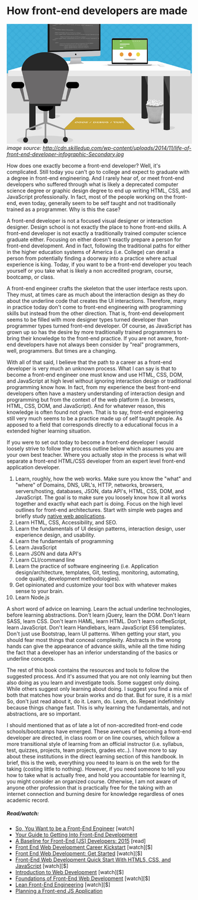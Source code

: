 # How front-end developers are made

![](../images/making-fd.png "http://cdn.skilledup.com/wp-content/uploads/2014/11/life-of-front-end-developer-infographic-Secondary.jpg")
<cite>image source: <a href="http://cdn.skilledup.com/wp-content/uploads/2014/11/life-of-front-end-developer-infographic-Secondary.jpg">http://cdn.skilledup.com/wp-content/uploads/2014/11/life-of-front-end-developer-infographic-Secondary.jpg</a></cite>

How does one exactly become a front-end developer? Well, it's complicated. Still today you can't go to college and expect to graduate with a degree in front-end engineering. And I rarely hear of, or meet front-end developers who suffered through what is likely a deprecated computer science degree or graphic design degree to end up writing HTML, CSS, and JavaScript professionally. In fact, most of the people working on the front-end, even today, generally seem to be self taught and not traditionally trained as a programmer. Why is this the case? 

A front-end developer is not a focused visual designer or interaction designer. Design school is not exactly the place to hone front-end skills. A front-end developer is not exactly a traditionally trained computer science graduate either. Focusing on either doesn't exactly prepare a person for front-end development. And in fact, following the traditional paths for either in the higher education systems of America (i.e. College) can derail a person from potentially finding a doorway into a practice where actual experience is king. Today, if you want to be a front-end developer you teach yourself or you take what is likely a non accredited program, course, bootcamp, or class.

A front-end engineer crafts the skeleton that the user interface rests upon. They must, at times care as much about the interaction design as they do about the underline code that creates the UI interactions. Therefore, many in practice today don't come to front-end engineering with programming skills but instead from the other direction. That is, front-end development seems to be filled with more designer types turned developer than programmer types turned front-end developer. Of course, as JavaScript has grown up so has the desire by more traditionally trained programmers to bring their knowledge to the front-end practice. If you are not aware, front-end developers have not always been consider by "real" programmers, well, programmers. But times are a changing.

With all of that said, I believe that the path to a career as a front-end developer is very much an unknown process. What I can say is that to become a front-end engineer one must know and use HTML, CSS, DOM, and JavaScript at high level without ignoring interaction design or traditional programming know how. In fact, from my experience the best front-end developers often have a mastery understanding of interaction design and programming but from the context of the web platform (i.e. browsers, HTML, CSS, DOM, and JavaScript). And for whatever reason, this knowledge is often found not given. That is to say, front-end engineering still very much seems to be a practice made up of self taught people. As apposed to a field that corresponds directly to a educational focus in a extended higher learning situation.

If you were to set out today to become a front-end developer I would loosely strive to follow the process outline below which assumes you are your own best teacher. Where you actually stop in the process is what will separate a front-end HTML/CSS developer from an expert level front-end application developer.

1. Learn, roughly, how the web works. Make sure you know the "what" and "where" of Domains, DNS, URL's, HTTP, networks, browsers, servers/hosting, databases, JSON, data API's, HTML, CSS, DOM, and JavaScript. The goal is to make sure you loosely know how it all works together and exactly what each part is doing. Focus on the high level outlines for front-end architectures. Start with simple web pages and briefly study [native web applications](https://blog.andyet.com/2015/01/22/native-web-apps).
2. Learn HTML, CSS, Accessibility, and SEO.
3. Learn the fundamentals of UI design patterns, interaction design, user experience design, and usability.
4. Learn the fundamentals of programming
5. Learn JavaScript
6. Learn JSON and data API's
7. Learn CLI/command line
8. Learn the practice of software engineering (i.e. Application design/architecture, templates, Git, testing, monitoring, automating, code quality, development methodologies).
9. Get opinionated and customize your tool box with whatever makes sense to your brain.
10. Learn Node.js

A short word of advice on learning. Learn the actual underline technologies, before learning abstractions. Don't learn jQuery, learn the DOM. Don't learn SASS, learn CSS. Don't learn HAML, learn HTML. Don't learn coffeeScript, learn JavaScript. Don't learn Handlebars, learn JavaScript ES6 templates. Don't just use Bootstrap, learn UI patterns. When getting your start, you should fear most things that conceal complexity. Abstracts in the wrong hands can give the appearance of advance skills, while all the time hiding the fact that a developer has an inferior understanding of the basics or underline concepts.

The rest of this book contains the resources and tools to follow the suggested process. And it's assumed that you are not only learning but then also doing as you learn and investigate tools. Some suggest only doing. While others suggest only learning about doing. I suggest you find a mix of both that matches how your brain works and do that. But for sure, it is a mix! So, don't just read about it, do it. Learn, do. Learn, do. Repeat indefinitely because things change fast. This is why learning the fundamentals, and not abstractions, are so important.

I should mentioned that as of late a lot of non-accredited front-end code schools/bootcamps have emerged. These avenues of becoming a front-end developer are directed, in class room or on line courses, which follow a more transitional style of learning from an official instructor (i.e. syllabus, test, quizzes, projects, team projects, grades etc..). I have more to say about these institutions in the direct learning section of this handbook. In brief, this is the web, everything you need to learn is on the web for the taking (costing little to nothing). However, if you need someone to tell you how to take what is actually free, and hold you accountable for learning it, you might consider an organized course. Otherwise, I am not aware of anyone other profession that is practically free for the taking with an internet connection and burning desire for knowledge regardless of ones academic record.

##### Read/watch:

* [So, You Want to be a Front-End Engineer](https://www.youtube.com/watch?v=Lsg84NtJbmI) [watch]
* [Your Guide to Getting Into Front-End Development](http://blog.aftercollege.com/wp-content/uploads/2014/10/AC_FEDevelopers-ebook-6.pdf)
* [A Baseline for Front-End [JS] Developers: 2015](http://rmurphey.com/blog/2015/03/23/a-baseline-for-front-end-developers-2015/) [read]
* [Front End Web Development Career Kickstart](http://www.pluralsight.com/courses/front-end-web-development-career-kickstart) [watch][$]
* [Front End Web Development: Get Started](http://www.pluralsight.com/courses/front-end-web-development-get-started) [watch][$]
* [Front-End Web Development Quick Start With HTML5, CSS, and JavaScript](http://www.pluralsight.com/courses/front-end-web-app-html5-javascript-css) [watch][$]
* [Introduction to Web Development](https://frontendmasters.com/courses/web-development/) [watch][$]
* [Foundations of Front-End Web Development](https://www.udemy.com/foundations-of-front-end-development/) [watch][$]
* [Lean Front-End Engineering](https://frontendmasters.com/courses/lean-front-end-engineering/) [watch][$]
* [Planning a Front-end JS Application](https://www.youtube.com/watch?v=q4zEGkjTBFA)

























 






